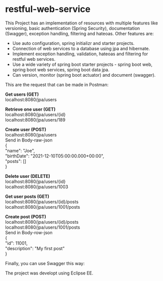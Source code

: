 # restful-web-service

This Project has an implementation of resources with multiple features like versioning, basic authentication (Spring Security), documentation (Swagger), exception handling, filtering and hateoas. Other features are:
-	Use auto configuration, spring initializr and starter projects.
-	Connection of web services to a database using jpa and hibernate.
-	Implement exception handling, validation, hateoas and filtering for restful web services.
-	Use a wide variety of spring boot starter projects - spring boot web, spring boot web services, spring boot data jpa.
-	Can version, monitor (spring boot actuator) and document (swagger).

This are the request that can be made in Postman:

**Get users (GET)**   
localhost:8080/jpa/users

**Retrieve one user (GET)**  
localhost:8080/jpa/users/{id}  
localhost:8080/jpa/users/189

**Create user (POST)**  
  localhost:8080/jpa/users  
  Send in Body-raw-json  
    {  
      "name": "Joe",  
      "birthDate": "2021-12-10T05:00:00.000+00:00",  
      "posts": []  
    }       

**Delete user (DELETE)**  
  localhost:8080/jpa/users/{id}  
  localhost:8080/jpa/users/1003

**Get user posts (GET)**  
  localhost:8080/jpa/users/{id}/posts  
  localhost:8080/jpa/users/1001/posts

**Create post (POST)**  
  localhost:8080/jpa/users/{id}/posts  
  localhost:8080/jpa/users/1001/posts  
  Send in Body-row-json  
    {  
      "id": 11001,  
      "description": "My first post"  
    }     


Finally, you can use Swagger this way:

The project was developt using Eclipse EE.
